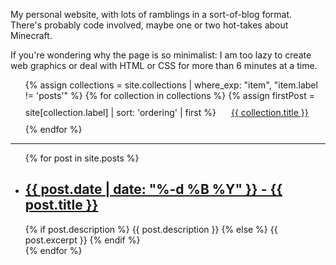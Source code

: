 My personal website, with lots of ramblings in a sort-of-blog format. There's probably code involved, maybe one or two hot-takes about Minecraft.

If you're wondering why the page is so minimalist: I am too lazy to create web graphics or deal with HTML or CSS for more than 6 minutes at a time.

<div id="micro-blog"></div>
<script type="text/javascript">
  const FEED_URL = 'https://retrodev.social/api/v1/timelines/public?local=true';
  fetch(FEED_URL)
    .then(res => res.json())
    .then(data => data.find(post => post.account.username === "xilefian" && post.in_reply_to_id == null && post.in_reply_to_account_id == null))
    .then(post => {
      document.head.insertAdjacentHTML("beforeend", `
        <link rel="stylesheet" href="assets/css/retrodev.css">
        <link rel="stylesheet" href="https://retrodev.social/assets/Fork-Awesome/css/fork-awesome.min.css">
      `);
      const account = post.account;
      const createdAt = new Date(post.created_at);
      const postLanguage = new Intl.DisplayNames(undefined, { type: 'language' }).of(post.language)
      let html = `
        <article class="status expanded" id="${post.id}" role="region" aria-label="@${account.username}, ${createdAt.toLocaleDateString(undefined, {month: 'short', day: 'numeric', hour: 'numeric', minute: 'numeric', hourCycle: 'h23'})}, language ${postLanguage}, ${post.replies_count} reply, ${post.favourites_count} favourite">
          <header class="status-header">
              <address>
                  <a href=${account.url}" rel="author" title="Open profile">
                      <picture class="avatar" aria-hidden="true">
                          <source srcset="${account.avatar_static}" type="image/jpeg" media="(prefers-reduced-motion: reduce)">
                          <img src="${account.avatar}" alt="Avatar for ${account.username}" title="Avatar for ${account.username}">
                      </picture>
                      <div class="author-strap">
                          <span class="displayname text-cutoff">${account.display_name}</span>
                          <span class="sr-only">,</span>
                          <span class="username text-cutoff">@${account.username}</span>
                      </div>
                      <span class="sr-only">(open profile)</span>
                  </a>
              </address>
          </header>
          <div class="status-body">
              <div class="text">        
                  <div class="content" lang="${post.language}">
                      ${post.content}
                  </div>
              </div>
          </div>
          <aside class="status-info" aria-hidden="true">    
              <dl class="status-stats">
                  <div class="stats-grouping">
                      <div class="stats-item published-at text-cutoff">
                          <dt class="sr-only">Published</dt>
                          <dd>
                              <time datetime="${post.created_at}">${createdAt.toLocaleDateString(undefined, {year: 'numeric', month: 'short', day: 'numeric', hour: 'numeric', minute: 'numeric', hourCycle: 'h23'})}</time>
                          </dd>
                      </div>
                      <div class="stats-grouping">
                          <div class="stats-item" title="Replies">
                              <dt>
                                  <span class="sr-only">Replies</span>
                                  <i class="fa fa-reply-all" aria-hidden="true"></i>
                              </dt>
                              <dd>${post.replies_count}</dd>
                          </div>
                          <div class="stats-item" title="Faves">
                              <dt>
                                  <span class="sr-only">Favourites</span>
                                  <i class="fa fa-star" aria-hidden="true"></i>
                              </dt>
                              <dd>${post.favourites_count}</dd>
                          </div>
                          <div class="stats-item" title="Boosts">
                              <dt>
                                  <span class="sr-only">Reblogs</span>
                                  <i class="fa fa-retweet" aria-hidden="true"></i>
                              </dt>
                              <dd>${post.reblogs_count}</dd>
                          </div>
                      </div>
                  </div>
                  <div class="stats-item language" title="${postLanguage}">
                      <dt class="sr-only">Language</dt>
                      <dd>
                          <span class="sr-only">${postLanguage}</span>
                          <span aria-hidden="true">${post.language}</span>
                      </dd>
                  </div>
              </dl>
          </aside>
          <a href="${post.url}" class="status-link" data-nosnippet="" title="Open thread at this post">
              Open thread at this post
          </a>
        </article>
      `;
      document.getElementById('micro-blog').innerHTML = html;
    });
</script>

<ul style="padding-left: 0px text-align: center;">
{% assign collections = site.collections | where_exp: "item", "item.label != 'posts'" %}
{% for collection in collections %}
  {% assign firstPost = site[collection.label] | sort: 'ordering' | first %}
  <li style="display: inline-block; padding: 10px 20px;"><a href="{{ firstPost.url | relative_url }}">{{ collection.title }}</a></li>
{% endfor %}
</ul>

---

<ul>
  {% for post in site.posts %}
    <li>
      <h2><a href="{{ post.url | relative_url }}">{{ post.date | date: "%-d %B %Y" }} - {{ post.title }}</a></h2>
      {% if post.description %}
        {{ post.description }}
      {% else %}
        {{ post.excerpt }}
      {% endif %}
    </li>
  {% endfor %}
</ul>
